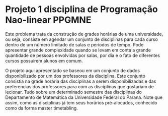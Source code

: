 # Projeto 1 disciplina de Programação Nao-linear PPGMNE

Este problema trata da construção de grades horárias de uma universidade, ou seja, consiste em agendar um conjunto de disciplinas para cada curso dentro de um número limitado de salas e períodos de tempo. Pode apresentar grande complexidade quando se levam em conta a grande quantidade de pessoas envolvidas por salas, por dia e o fato de diferentes cursos possuírem alunos em comum.

O projeto aqui apresentado se baseou em um conjunto de dados disponibilizado por um dos professores da disciplina. Este conjunto consistia na grade horária das disciplinas a serem disponibilizadas e das preferencias dos professores para com as disciplinas que gostariam de lecionar. Tudo sobre um determinado semestre das disciplinas do Departamento de Matemática da Universidade Federal do Paraná. Note que assim, como as disciplinas já tem seus horários pré-alocados, conhecido como da forma master timetabling.
